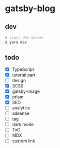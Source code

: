 # gatsby-blog

## dev

```sh
# start dev server
$ yarn dev
```

## todo

- [x] TypeScript
- [x] tutorial part
- [ ] design
- [x] SCSS
- [x] gatsby-image
- [x] prism
- [x] SEO
- [ ] analytics
- [ ] adsense
- [ ] tag
- [ ] dark mode
- [ ] ToC
- [ ] MDX
- [ ] custom link
